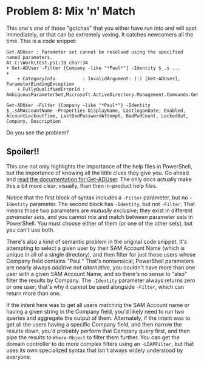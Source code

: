 # Problem 8: Mix 'n' Match
This one's one of those "gotchas" that you either have run into and will spot immediately, or that can be extremely vexing. It catches newcomers all the time. This is a code snippet:

```
Get-ADUser : Parameter set cannot be resolved using the specified named parameters.
At C:\Work\test.ps1:10 char:34
+ Get-ADUser -Filter {Company -like "*Paul*"} -Identity $_.s ...
+                 
    + CategoryInfo          : InvalidArgument: (:) [Get-ADUser], ParameterBindingException
    + FullyQualifiedErrorId : AmbiguousParameterSet,Microsoft.ActiveDirectory.Management.Commands.GetADUser

Get-ADUser -Filter {Company -like "*Paul*"} -Identity $_.sAMAccountName -Properties DisplayName, LastlogonDate, Enabled, AccountLockoutTime, LastBadPasswordAttempt, BadPwdCount, LockedOut, Company, Description
```

Do you see the problem?

## Spoiler!!
This one not only highlights the importance of the help files in PowerShell, but the importance of knowing all the little clues they give you. Go ahead and [read the documentation for Get-ADUser](https://docs.microsoft.com/en-us/powershell/module/addsadministration/get-aduser). The only docs actually make this a bit more clear, visually, than then in-product help files.

Notice that the first block of syntax includes a `-Filter` parameter, but no `-Identity` parameter. The second block has `-Identity`, but not `-Filter`. That means those two parameters are _mutually exclusive_; they exist in different _parameter sets_, and you cannot mix and match between parameter sets in PowerShell. You must choose either of them (or one of the other sets), but you can't use both.

There's also a kind of semantic problem in the original code snippet. It's attempting to select a given user by their SAM Account Name (which is unique in all of a single directory), and then filter for just those users whose Company field contains "Paul." That's nonsensical; PowerShell parameters are nearly always _additive_ not _alternative_, you couldn't have more than one user with a given SAM Account Name, and so there's no sense to "also" filter the results by Company. The `-Identity` parameter always returns zero or one user; that's why it cannot be used alongside `-Filter`, which can return more than one.

If the intent here was to get all users matching the SAM Account name _or_ having a given string in the Company field, you'd likely need to run two queries and aggregate the output of them. Alternately, if the intent was to get all the users having a specific Company field, and then narrow the results down, you'd probably perform that Company query first, and then pipe the results to `Where-Object` to filter them further. You can get the domain controller to do more complex filters using an `-LDAPFilter`, but that uses its own specialized syntax that isn't always widely understood by everyone.

